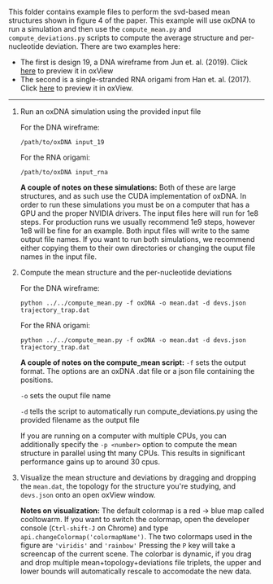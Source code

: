 This folder contains example files to perform the svd-based mean structures shown in figure 4 of the paper.  This example will use oxDNA to run a simulation and then use the `compute_mean.py` and `compute_deviations.py` scripts to compute the average structure and per-nucleotide deviation.  There are two examples here:

 * The first is design 19, a DNA wireframe from  Jun et. al. (2019). Click [here](https://sulcgroup.github.io/oxdna-viewer/?configuration=https%3A%2F%2Fraw.githubusercontent.com%2Fsulcgroup%2Foxdna_analysis_tools%2Fmaster%2Fpaper_examples%2Fsvd_mean%2F19.dat&topology=https%3A%2F%2Fraw.githubusercontent.com%2Fsulcgroup%2Foxdna_analysis_tools%2Fmaster%2Fpaper_examples%2Fsvd_mean%2F19.top) to preview it in oxView
 * The second is a single-stranded RNA origami from Han et. al. (2017). Click [here](https://sulcgroup.github.io/oxdna-viewer/?configuration=https%3A%2F%2Fraw.githubusercontent.com%2Fsulcgroup%2Foxdna_analysis_tools%2Fmaster%2Fpaper_examples%2Fsvd_mean%2Frna_rectangle.dat&topology=https%3A%2F%2Fraw.githubusercontent.com%2Fsulcgroup%2Foxdna_analysis_tools%2Fmaster%2Fpaper_examples%2Fsvd_mean%2Frna_rectangle.top) to preview it in oxView.
 
---

1. Run an oxDNA simulation using the provided input file

   For the DNA wireframe:
   ```
   /path/to/oxDNA input_19
   ```
   For the RNA origami:
   ```
   /path/to/oxDNA input_rna
   ```
   **A couple of notes on these simulations:**
     Both of these are large structures, and as such use the CUDA implementation of oxDNA. In order to run these simulations you must be on a computer that has a GPU and the proper NVIDIA drivers. The input files here will run for 1e8 steps.  For production runs we usually recommend 1e9 steps, however 1e8 will be fine for an example. Both input files will write to the same output file names.  If you want to run both simulations, we recommend either copying them to their own directories or changing the ouput file names in the input file.

2. Compute the mean structure and the per-nucleotide deviations

   For the DNA wireframe:
   ```
   python ../../compute_mean.py -f oxDNA -o mean.dat -d devs.json trajectory_trap.dat
   ```
   For the RNA origami:
   ```
   python ../../compute_mean.py -f oxDNA -o mean.dat -d devs.json trajectory_trap.dat
   ```
   **A couple of notes on the compute_mean script:**
     `-f` sets the output format.  The options are an oxDNA .dat file or a json file containing the positions.
     
     `-o` sets the ouput file name
     
     `-d` tells the script to automatically run compute_deviations.py using the provided filename as the output file
     
     If you are running on a computer with multiple CPUs, you can additionally specify the `-p <number>` option to compute the mean structure in parallel using tht many CPUs.  This results in significant performance gains up to around 30 cpus.

3. Visualize the mean structure and deviations by dragging and dropping the `mean.dat`, the topology for the structure you're studying, and `devs.json` onto an open oxView window.

   **Notes on visualization:**
   The default colormap is a red -> blue map called cooltowarm.  If you want to switch the colormap, open the developer console (`Ctrl-shift-J` on Chrome) and type `api.changeColormap('colormapName')`.  The two colormaps used in the figure are `'viridis'` and `'rainbow'`
   Pressing the `P` key will take a screencap of the current scene.
   The colorbar is dynamic, if you drag and drop multiple mean+topology+deviations file triplets, the upper and lower bounds will automatically rescale to accomodate the new data.
